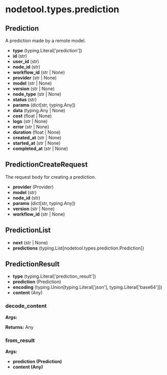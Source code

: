 # nodetool.types.prediction

## Prediction

A prediction made by a remote model.

- **type** (typing.Literal['prediction'])
- **id** (str)
- **user_id** (str)
- **node_id** (str)
- **workflow_id** (str | None)
- **provider** (str | None)
- **model** (str | None)
- **version** (str | None)
- **node_type** (str | None)
- **status** (str)
- **params** (dict[str, typing.Any])
- **data** (typing.Any | None)
- **cost** (float | None)
- **logs** (str | None)
- **error** (str | None)
- **duration** (float | None)
- **created_at** (str | None)
- **started_at** (str | None)
- **completed_at** (str | None)

## PredictionCreateRequest

The request body for creating a prediction.

- **provider** (Provider)
- **model** (str)
- **node_id** (str)
- **params** (dict[str, typing.Any])
- **version** (str | None)
- **workflow_id** (str | None)

## PredictionList

- **next** (str | None)
- **predictions** (typing.List[nodetool.types.prediction.Prediction])

## PredictionResult

- **type** (typing.Literal['prediction_result'])
- **prediction** (Prediction)
- **encoding** (typing.Union[typing.Literal['json'], typing.Literal['base64']])
- **content** (Any)

### decode_content

**Args:**

**Returns:** Any

### from_result

**Args:**
- **prediction (Prediction)**
- **content (Any)**

